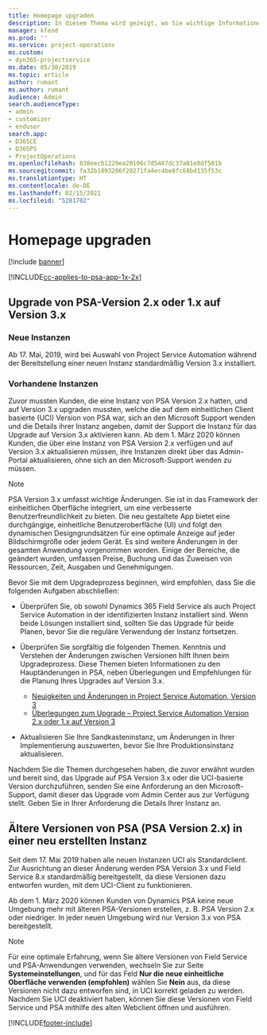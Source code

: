 ```yaml
---
title: Homepage upgraden
description: In diesem Thema wird gezeigt, wo Sie wichtige Informationen über die neuen und geänderten Funktionen in Dynamics 365 Project Service Automation finden sowie den Prozess für das Upgraden auf die neueste Version.
manager: kfend
ms.prod: ''
ms.service: project-operations
ms.custom:
- dyn365-projectservice
ms.date: 05/30/2019
ms.topic: article
author: rumant
ms.author: rumant
audience: Admin
search.audienceType:
- admin
- customizer
- enduser
search.app:
- D365CE
- D365PS
- ProjectOperations
ms.openlocfilehash: 838eecb1229ea20106c7d5487dc37a81e8df501b
ms.sourcegitcommit: fa32b1893286f20271fa4ec4be8fc68bd135f53c
ms.translationtype: HT
ms.contentlocale: de-DE
ms.lasthandoff: 02/15/2021
ms.locfileid: "5281702"
---
```

# <a name="upgrade-home-page"></a>Homepage upgraden

[!include [banner](../includes/psa-now-project-operations.md)]

[!INCLUDE[cc-applies-to-psa-app-1x-2x](../includes/cc-applies-to-psa-app-1x-2x.md)]

## <a name="upgrade-from-psa-version-2x-or-1x-to-version-3x"></a>Upgrade von PSA-Version 2.x oder 1.x auf Version 3.x

### <a name="new-instances"></a>Neue Instanzen

Ab 17. Mai, 2019, wird bei Auswahl von Project Service Automation während der Bereitstellung einer neuen Instanz standardmäßig Version 3.x installiert.

### <a name="existing-instances"></a>Vorhandene Instanzen

Zuvor mussten Kunden, die eine Instanz von PSA Version 2.x hatten, und auf Version 3.x upgraden mussten, welche die auf dem einheitlichen Client basierte (UCI) Version von PSA war, sich an den Microsoft Support wenden und die Details ihrer Instanz angeben, damit der Support die Instanz für das Upgrade auf Version 3.x aktivieren kann. Ab dem 1. März 2020 können Kunden, die über eine Instanz von PSA Version 2.x verfügen und auf Version 3.x aktualisieren müssen, ihre Instanzen direkt über das Admin-Portal aktualisieren, ohne sich an den Microsoft-Support wenden zu müssen.  

> [!NOTE]
> PSA Version 3.x umfasst wichtige Änderungen. Sie ist in das Framework der einheitlichen Oberfläche integriert, um eine verbesserte Benutzerfreundlichkeit zu bieten. Die neu gestaltete App bietet eine durchgängige, einheitliche Benutzeroberfläche (UI) und folgt den dynamischen Designgrundsätzen für eine optimale Anzeige auf jeder Bildschirmgröße oder jedem Gerät. Es sind weitere Änderungen in der gesamten Anwendung vorgenommen worden. Einige der Bereiche, die geändert wurden, umfassen Preise, Buchung und das Zuweisen von Ressourcen, Zeit, Ausgaben und Genehmigungen.

Bevor Sie mit dem Upgradeprozess beginnen, wird empfohlen, dass Sie die folgenden Aufgaben abschließen:

- Überprüfen Sie, ob sowohl Dynamics 365 Field Service als auch Project Service Automation in der identifizierten Instanz installiert sind. Wenn beide Lösungen installiert sind, sollten Sie das Upgrade für beide Planen, bevor Sie die reguläre Verwendung der Instanz fortsetzen.
- Überprüfen Sie sorgfältig die folgenden Themen. Kenntnis und Verstehen der Änderungen zwischen Versionen hilft Ihnen beim Upgradeprozess. Diese Themen bieten Informationen zu den Hauptänderungen in PSA, neben Überlegungen und Empfehlungen für die Planung Ihres Upgrades auf Version 3.x.

    - [Neuigkeiten und Änderungen in Project Service Automation, Version 3](whats-new-changed-v3.md)
    - [Überlegungen zum Upgrade – Project Service Automation Version 2.x oder 1.x auf Version 3](upgrade-v3.md)

- Aktualisieren Sie Ihre Sandkasteninstanz, um Änderungen in Ihrer Implementierung auszuwerten, bevor Sie Ihre Produktionsinstanz aktualisieren.

Nachdem Sie die Themen durchgesehen haben, die zuvor erwähnt wurden und bereit sind, das Upgrade auf PSA Version 3.x oder die UCI-basierte Version durchzuführen, senden Sie eine Anforderung an den Microsoft-Support, damit dieser das Upgrade vom Admin Center aus zur Verfügung stellt. Geben Sie in Ihrer Anforderung die Details Ihrer Instanz an.

## <a name="older-versions-of-psa-psa-version-2x-in-a-newly-created-instance"></a>Ältere Versionen von PSA (PSA Version 2.x) in einer neu erstellten Instanz

Seit dem 17. Mai 2019 haben alle neuen Instanzen UCI als Standardclient. Zur Ausrichtung an dieser Änderung werden PSA Version 3.x und Field Service 8.x standardmäßig bereitgestellt, da diese Versionen dazu entworfen wurden, mit dem UCI-Client zu funktionieren.

Ab dem 1. März 2020 können Kunden von Dynamics PSA keine neue Umgebung mehr mit älteren PSA-Versionen erstellen, z. B. PSA Version 2.x oder niedriger. In jeder neuen Umgebung wird nur Version 3.x von PSA bereitgestellt.

> [!NOTE]
> Für eine optimale Erfahrung, wenn Sie ältere Versionen von Field Service und PSA-Anwendungen verwenden, wechseln Sie zur Seite **Systemeinstellungen**, und für das Feld **Nur die neue einheitliche Oberfläche verwenden (empfohlen)** wählen Sie **Nein** aus, da diese Versionen nicht dazu entworfen sind, in UCI korrekt geladen zu werden. Nachdem Sie UCI deaktiviert haben, können Sie diese Versionen von Field Service und PSA mithilfe des alten Webclient öffnen und ausführen. 


[!INCLUDE[footer-include](../includes/footer-banner.md)]